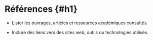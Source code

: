 # Références {#h1}

- Lister les ouvrages, articles et ressources académiques consultés.

- Inclure des liens vers des sites web, outils ou technologies utilisés.
